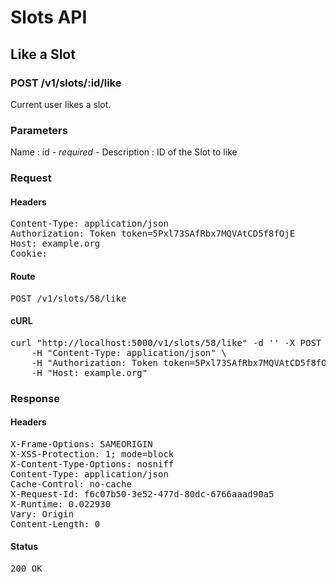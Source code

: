 # Slots API

## Like a Slot

### POST /v1/slots/:id/like

Current user likes a slot.

### Parameters

Name : id *- required -*
Description : ID of the Slot to like

### Request

#### Headers

<pre>Content-Type: application/json
Authorization: Token token=5Pxl73SAfRbx7MQVAtCD5f8fOjE
Host: example.org
Cookie: </pre>

#### Route

<pre>POST /v1/slots/58/like</pre>

#### cURL

<pre class="request">curl &quot;http://localhost:5000/v1/slots/58/like&quot; -d &#39;&#39; -X POST \
	-H &quot;Content-Type: application/json&quot; \
	-H &quot;Authorization: Token token=5Pxl73SAfRbx7MQVAtCD5f8fOjE&quot; \
	-H &quot;Host: example.org&quot;</pre>

### Response

#### Headers

<pre>X-Frame-Options: SAMEORIGIN
X-XSS-Protection: 1; mode=block
X-Content-Type-Options: nosniff
Content-Type: application/json
Cache-Control: no-cache
X-Request-Id: f6c07b50-3e52-477d-80dc-6766aaad90a5
X-Runtime: 0.022930
Vary: Origin
Content-Length: 0</pre>

#### Status

<pre>200 OK</pre>

